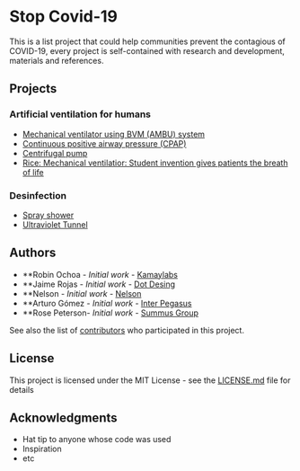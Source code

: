 # Stop Covid-19 

This is a list project that could help communities prevent the contagious of COVID-19, every project is self-contained with research and development, materials and references.

## Projects

### Artificial ventilation for humans
- [Mechanical ventilator using BVM (AMBU) system](/references.md)
- [Continuous positive airway pressure (CPAP) ](/cpap_references.md)
- [Centrifugal pump](/centrifugal_pump_with_non_contact_electromagnetic_actuation.md)
- [Rice: Mechanical ventilatior: Student invention gives patients the breath of life](/rice_references.md)
  
### Desinfection
- [Spray shower](/spray_shower_references.md)
- [Ultraviolet Tunnel](/air_tunnel_uv_desinfection.md)

## Authors

* **Robin Ochoa - *Initial work* - [Kamaylabs](https://github.com/robin8a)
* **Jaime Rojas - *Initial work* - [Dot Desing](https://github.com/)
* **Nelson - *Initial work* - [Nelson](https://github.com/)
* **Arturo Gómez - *Initial work* - [Inter Pegasus](https://github.com/)
* **Rose Peterson- *Initial work* - [Summus Group](https://github.com/)

See also the list of [contributors](https://github.com/your/project/contributors) who participated in this project.

## License

This project is licensed under the MIT License - see the [LICENSE.md](LICENSE.md) file for details

## Acknowledgments

* Hat tip to anyone whose code was used
* Inspiration
* etc
